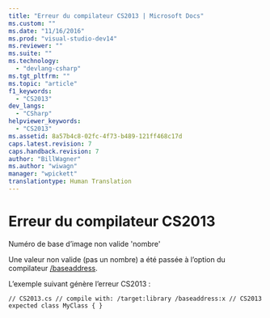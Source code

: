 ```yaml
---
title: "Erreur du compilateur CS2013 | Microsoft Docs"
ms.custom: ""
ms.date: "11/16/2016"
ms.prod: "visual-studio-dev14"
ms.reviewer: ""
ms.suite: ""
ms.technology: 
  - "devlang-csharp"
ms.tgt_pltfrm: ""
ms.topic: "article"
f1_keywords: 
  - "CS2013"
dev_langs: 
  - "CSharp"
helpviewer_keywords: 
  - "CS2013"
ms.assetid: 8a57b4c8-02fc-4f73-b489-121ff468c17d
caps.latest.revision: 7
caps.handback.revision: 7
author: "BillWagner"
ms.author: "wiwagn"
manager: "wpickett"
translationtype: Human Translation
---
```

# Erreur du compilateur CS2013
Numéro de base d’image non valide 'nombre'  
  
 Une valeur non valide \(pas un nombre\) a été passée à l’option du compilateur [\/baseaddress](../../csharp/language-reference/compiler-options/baseaddress-compiler-option.md).  
  
 L’exemple suivant génère l’erreur CS2013 :  
  
```  
// CS2013.cs // compile with: /target:library /baseaddress:x // CS2013 expected class MyClass { }  
```